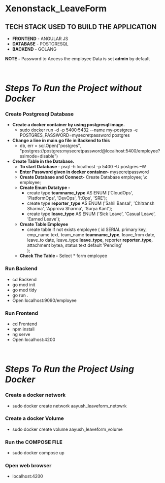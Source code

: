 # Xenonstack_LeaveForm

## TECH STACK USED TO BUILD THE APPLICATION
  * **FRONTEND** - ANGULAR JS
  * **DATABASE** - POSTGRESQL
  * **BACKEND**  - GOLANG

**NOTE -** Password to Access the employee Data is set **admin** by default

<br>



# *Steps To Run the Project without Docker*

### Create Postgresql Database
* **Create a docker container by using postgresql image.**
  * sudo docker run -d -p 5400:5432 --name my-postgres -e POSTGRES_PASSWORD=mysecretpassword postgres
* **Change a line in main.go file in Backend to this**
  * db, err = sql.Open("postgres", "postgres://postgres:mysecretpassword@localhost:5400/employee?sslmode=disable")
* **Create Table in the Database.**
  * **To start Database -** psql -h localhost -p 5400 -U postgres –W
  * **Enter Password given in docker container-** mysecretpassword
  * **Create Database and Connect-** Create Database employee; \c employee;
  * **Create Enum Datatype -**
    * create type **teamname_type** AS ENUM ('CloudOps', 'PlatformOps', 'DevOps', 'ItOps', 'SRE');
    * create type **reporter_type** AS ENUM ('Sahil Bansal', 'Chitransh Sharma', 'Approva Sharma', 'Surya Kant');
    * create type **leave_type** AS ENUM ('Sick Leave', 'Casual Leave', 'Earned Leave'); 
  * **Create Table Employee**
    * create table if not exists employee (
         	id SERIAL primary key, 
       	  emp_name text, 
	         team_name **teamname_type**, 
	         leave_from date, 
	         leave_to date, 
	         leave_type **leave_type**, 
	         reporter **reporter_type**, 
	         attachment bytea,
	         status text default 'Pending'	
    );
  * **Check The Table -** Select * form employee
  
### Run Backend
 * cd Backend
 * go mod init
 * go mod tidy
 * go run .
 * Open localhost:9090/employee 
   
### Run Frontend
  * cd Frontend
  * npm install
  * ng serve
  * Open localhost:4200

<br>

# *Steps To Run the Project Using Docker*
### Create a docker network
  * sudo docker create network aayush_leaveform_netowrk
### Create a docker Volume
  * sudo docker create volume aayush_leaveform_volume
### Run the COMPOSE FILE
  * sudo docker compose up
### Open web browser
  * localhost:4200

